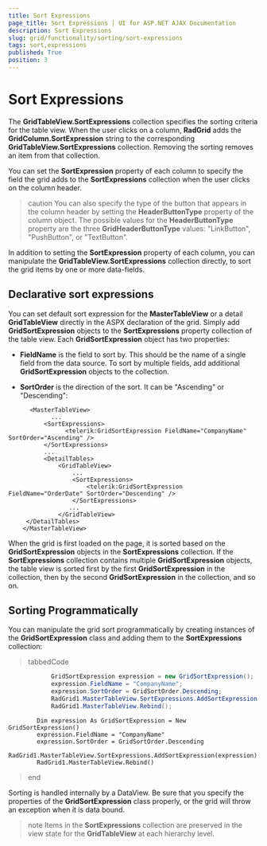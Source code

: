 ```yaml
---
title: Sort Expressions
page_title: Sort Expressions | UI for ASP.NET AJAX Documentation
description: Sort Expressions
slug: grid/functionality/sorting/sort-expressions
tags: sort,expressions
published: True
position: 3
---
```


# Sort Expressions



The __GridTableView.SortExpressions__ collection specifies the sorting criteria for the table view. When the user clicks on a column, __RadGrid__ adds the __GridColumn.SortExpression__ string to the corresponding __GridTableView.SortExpressions__ collection. Removing the sorting removes an item from that collection.

You can set the __SortExpression__ property of each column to specify the field the grid adds to the __SortExpressions__ collection when the user clicks on the column header.

>caution You can also specify the type of the button that appears in the column header by setting the __HeaderButtonType__ property of the column object. The possible values for the __HeaderButtonType__ property are the three __GridHeaderButtonType__ values: "LinkButton", "PushButton", or "TextButton".
>


In addition to setting the __SortExpression__ property of each column, you can manipulate the __GridTableView.SortExpressions__ collection directly, to sort the grid items by one or more data-fields.

## Declarative sort expressions

You can set default sort expression for the __MasterTableView__ or a detail __GridTableView__ directly in the ASPX declaration of the grid. Simply add __GridSortExpression__ objects to the __SortExpressions__ property collection of the table view. Each __GridSortExpression__ object has two properties:

* __FieldName__ is the field to sort by. This should be the name of a single field from the data source. To sort by multiple fields, add additional __GridSortExpression__ objects to the collection.

* __SortOrder__ is the direction of the sort. It can be "Ascending" or "Descending":

````ASPNET
	  <MasterTableView>
	        ...
	      <SortExpressions>
	            <telerik:GridSortExpression FieldName="CompanyName" SortOrder="Ascending" />
	      </SortExpressions>
	      ...
	      <DetailTables>
	          <GridTableView>
	              ...
	              <SortExpressions>
	                  <telerik:GridSortExpression FieldName="OrderDate" SortOrder="Descending" />
	              </SortExpressions>
	             ...
	          </GridTableView>
	 </DetailTables>
	</MasterTableView>
````



When the grid is first loaded on the page, it is sorted based on the __GridSortExpression__ objects in the __SortExpressions__ collection. If the __SortExpressions__ collection contains multiple __GridSortExpression__ objects, the table view is sorted first by the first __GridSortExpression__ in the collection, then by the second __GridSortExpression__ in the collection, and so on.

## Sorting Programmatically

You can manipulate the grid sort programmatically by creating instances of the __GridSortExpression__ class and adding them to the __SortExpressions__ collection:

>tabbedCode

````C#
	        GridSortExpression expression = new GridSortExpression();
	        expression.FieldName = "CompanyName";
	        expression.SortOrder = GridSortOrder.Descending;
	        RadGrid1.MasterTableView.SortExpressions.AddSortExpression(expression);
	        RadGrid1.MasterTableView.Rebind();
````
````VB.NET
	    Dim expression As GridSortExpression = New GridSortExpression()
	    expression.FieldName = "CompanyName"
	    expression.SortOrder = GridSortOrder.Descending
	    RadGrid1.MasterTableView.SortExpressions.AddSortExpression(expression)
	    RadGrid1.MasterTableView.Rebind()
````
>end

Sorting is handled internally by a DataView. Be sure that you specify the properties of the __GridSortExpression__ class properly, or the grid will throw an exception when it is data bound.

>note Items in the __SortExpressions__ collection are preserved in the view state for the __GridTableView__ at each hierarchy level.
>

